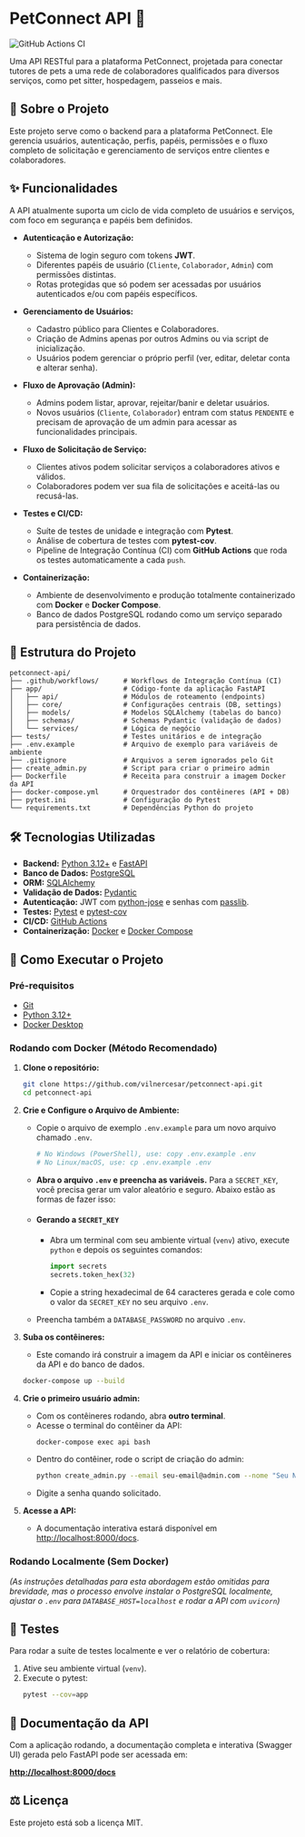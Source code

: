 # PetConnect API 🐾

![GitHub Actions CI](https://github.com/vilnercesar/petconnect-api/actions/workflows/ci.yml/badge.svg)

Uma API RESTful para a plataforma PetConnect, projetada para conectar tutores de pets a uma rede de colaboradores qualificados para diversos serviços, como pet sitter, hospedagem, passeios e mais.

## 📖 Sobre o Projeto
Este projeto serve como o backend para a plataforma PetConnect. Ele gerencia usuários, autenticação, perfis, papéis, permissões e o fluxo completo de solicitação e gerenciamento de serviços entre clientes e colaboradores.

## ✨ Funcionalidades
A API atualmente suporta um ciclo de vida completo de usuários e serviços, com foco em segurança e papéis bem definidos.

* **Autenticação e Autorização:**
    * Sistema de login seguro com tokens **JWT**.
    * Diferentes papéis de usuário (`Cliente`, `Colaborador`, `Admin`) com permissões distintas.
    * Rotas protegidas que só podem ser acessadas por usuários autenticados e/ou com papéis específicos.

* **Gerenciamento de Usuários:**
    * Cadastro público para Clientes e Colaboradores.
    * Criação de Admins apenas por outros Admins ou via script de inicialização.
    * Usuários podem gerenciar o próprio perfil (ver, editar, deletar conta e alterar senha).

* **Fluxo de Aprovação (Admin):**
    * Admins podem listar, aprovar, rejeitar/banir e deletar usuários.
    * Novos usuários (`Cliente`, `Colaborador`) entram com status `PENDENTE` e precisam de aprovação de um admin para acessar as funcionalidades principais.

* **Fluxo de Solicitação de Serviço:**
    * Clientes ativos podem solicitar serviços a colaboradores ativos e válidos.
    * Colaboradores podem ver sua fila de solicitações e aceitá-las ou recusá-las.

* **Testes e CI/CD:**
    * Suíte de testes de unidade e integração com **Pytest**.
    * Análise de cobertura de testes com **pytest-cov**.
    * Pipeline de Integração Contínua (CI) com **GitHub Actions** que roda os testes automaticamente a cada `push`.

* **Containerização:**
    * Ambiente de desenvolvimento e produção totalmente containerizado com **Docker** e **Docker Compose**.
    * Banco de dados PostgreSQL rodando como um serviço separado para persistência de dados.

## 📁 Estrutura do Projeto
```
petconnect-api/
├── .github/workflows/      # Workflows de Integração Contínua (CI)
├── app/                    # Código-fonte da aplicação FastAPI
│   ├── api/                # Módulos de roteamento (endpoints)
│   ├── core/               # Configurações centrais (DB, settings)
│   ├── models/             # Modelos SQLAlchemy (tabelas do banco)
│   ├── schemas/            # Schemas Pydantic (validação de dados)
│   └── services/           # Lógica de negócio
├── tests/                  # Testes unitários e de integração
├── .env.example            # Arquivo de exemplo para variáveis de ambiente
├── .gitignore              # Arquivos a serem ignorados pelo Git
├── create_admin.py         # Script para criar o primeiro admin
├── Dockerfile              # Receita para construir a imagem Docker da API
├── docker-compose.yml      # Orquestrador dos contêineres (API + DB)
├── pytest.ini              # Configuração do Pytest
└── requirements.txt        # Dependências Python do projeto
```

## 🛠️ Tecnologias Utilizadas
* **Backend:** [Python 3.12+](https://www.python.org/) e [FastAPI](https://fastapi.tiangolo.com/)
* **Banco de Dados:** [PostgreSQL](https://www.postgresql.org/)
* **ORM:** [SQLAlchemy](https://www.sqlalchemy.org/)
* **Validação de Dados:** [Pydantic](https://docs.pydantic.dev/)
* **Autenticação:** JWT com [python-jose](https://github.com/mpdavis/python-jose) e senhas com [passlib](https://passlib.readthedocs.io/en/stable/).
* **Testes:** [Pytest](https://docs.pytest.org/) e [pytest-cov](https://pytest-cov.readthedocs.io/)
* **CI/CD:** [GitHub Actions](https://github.com/features/actions)
* **Containerização:** [Docker](https://www.docker.com/) e [Docker Compose](https://docs.docker.com/compose/)

## 🚀 Como Executar o Projeto

### Pré-requisitos
* [Git](https://git-scm.com/)
* [Python 3.12+](https://www.python.org/downloads/)
* [Docker Desktop](https://www.docker.com/products/docker-desktop/)

### Rodando com Docker (Método Recomendado)

1.  **Clone o repositório:**
    ```bash
    git clone https://github.com/vilnercesar/petconnect-api.git
    cd petconnect-api
    ```

2.  **Crie e Configure o Arquivo de Ambiente:**
    * Copie o arquivo de exemplo `.env.example` para um novo arquivo chamado `.env`.
        ```bash
        # No Windows (PowerShell), use: copy .env.example .env
        # No Linux/macOS, use: cp .env.example .env
        ```
    * **Abra o arquivo `.env` e preencha as variáveis.** Para a `SECRET_KEY`, você precisa gerar um valor aleatório e seguro. Abaixo estão as formas de fazer isso:

    * #### Gerando a `SECRET_KEY`

        * Abra um terminal com seu ambiente virtual (`venv`) ativo, execute `python` e depois os seguintes comandos:
          ```python
          import secrets
          secrets.token_hex(32)
          ```
        * Copie a string hexadecimal de 64 caracteres gerada e cole como o valor da `SECRET_KEY` no seu arquivo `.env`.


    * Preencha também a `DATABASE_PASSWORD` no arquivo `.env`.

3.  **Suba os contêineres:**
    * Este comando irá construir a imagem da API e iniciar os contêineres da API e do banco de dados.
    ```bash
    docker-compose up --build
    ```

4.  **Crie o primeiro usuário admin:**
    * Com os contêineres rodando, abra **outro terminal**.
    * Acesse o terminal do contêiner da API:
        ```bash
        docker-compose exec api bash
        ```
    * Dentro do contêiner, rode o script de criação do admin:
        ```bash
        python create_admin.py --email seu-email@admin.com --nome "Seu Nome Admin"
        ```
    * Digite a senha quando solicitado.

5.  **Acesse a API:**
    * A documentação interativa estará disponível em [http://localhost:8000/docs](http://localhost:8000/docs).

### Rodando Localmente (Sem Docker)
*(As instruções detalhadas para esta abordagem estão omitidas para brevidade, mas o processo envolve instalar o PostgreSQL localmente, ajustar o `.env` para `DATABASE_HOST=localhost` e rodar a API com `uvicorn`)*

## 🧪 Testes

Para rodar a suíte de testes localmente e ver o relatório de cobertura:

1.  Ative seu ambiente virtual (`venv`).
2.  Execute o pytest:
    ```bash
    pytest --cov=app
    ```

## 📄 Documentação da API

Com a aplicação rodando, a documentação completa e interativa (Swagger UI) gerada pelo FastAPI pode ser acessada em:

[**http://localhost:8000/docs**](http://localhost:8000/docs)

## ⚖️ Licença

Este projeto está sob a licença MIT.
